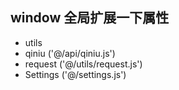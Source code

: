 ## window 全局扩展一下属性
- utils
- qiniu ('@/api/qiniu.js')
- request ('@/utils/request.js')
- Settings ('@/settings.js')